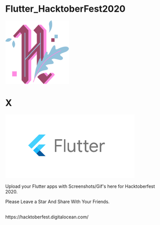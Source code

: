 # Flutter_HacktoberFest2020
<img src="assets/h-dark-d1a5f262f5aa5936d3bc526365938d98f3946e669f6e2cd9ae1e7a848c57e351.svg" alt="hacktoberfest 2020" width="200px" height="200px"></img> <h1>X</h1>
<img src="assets/flutter-logo-sharing.png" height="200px"></img>
<p>Upload your Flutter apps with Screenshots/Gif's here for Hacktoberfest 2020.<p>
<p>Please Leave a Star And Share With Your Friends.<p><br>
https://hacktoberfest.digitalocean.com/
